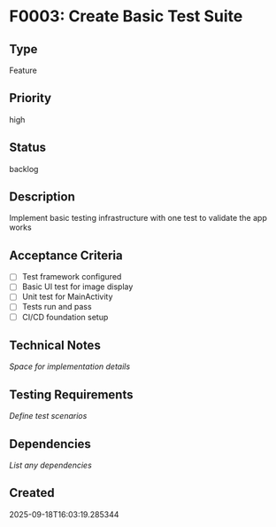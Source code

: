 # F0003: Create Basic Test Suite

## Type
Feature

## Priority
high

## Status
backlog

## Description
Implement basic testing infrastructure with one test to validate the app works

## Acceptance Criteria
- [ ] Test framework configured
- [ ] Basic UI test for image display
- [ ] Unit test for MainActivity
- [ ] Tests run and pass
- [ ] CI/CD foundation setup

## Technical Notes
_Space for implementation details_

## Testing Requirements
_Define test scenarios_

## Dependencies
_List any dependencies_

## Created
2025-09-18T16:03:19.285344
